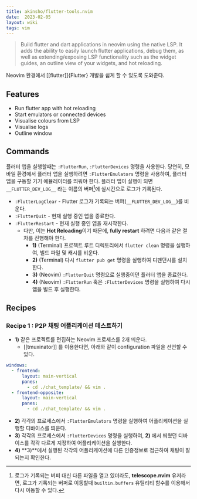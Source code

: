 ```yaml
---
title: akinsho/flutter-tools.nvim
date:  2023-02-05
layout: wiki
tags: vim
---
```


> Build flutter and dart applications in neovim using the native LSP. It adds the ability to easily launch flutter applications, debug them, as well as extending/exposing LSP functionality such as the widget guides, an outline view of your widgets, and hot reloading.

Neovim 환경에서 [[flutter]]{Flutter} 개발을 쉽게 할 수 있도록 도와준다.

## Features

* Run flutter app with hot reloading
* Start emulators or connected devices
* Visualise colours from LSP
* Visualise logs
* Outline window

## Commands

플러터 앱을 실행할때는 `:FlutterRun`, `:FlutterDevices` 명령을 사용한다. 당연히, 모바일 환경에서 플러터 앱을 실행하려면 `:FlutterEmulators` 명령을 사용하여, 플러터앱을 구동할 기기 에뮬레이터를 띄워야 한다. 플러터 앱이 실행이 되면 `__FLUTTER_DEV_LOG__` 라는 이름의 버퍼[^1]에 실시간으로 로그가 기록된다. 


* `:FlutterLogClear` - Flutter 로그가 기록되는 버퍼(`__FLUTTER_DEV_LOG__`)를 비운다.
* `:FlutterQuit` - 현재 실행 중인 앱을 종료한다.
* `:FlutterRestart` - 현재 실행 중인 앱을 재시작한다. 
  * 다만, 이는 **Hot Reloading**이기 때문에, **fully restart** 하려면 다음과 같은 절차를 진행해야 한다.
    * **1)** (Terminal) 프로젝트 루트 디렉토리에서 `flutter clean` 명령을 실행하여, 빌드 파일 및 캐시를 비운다.
	* **2)** (Terminal) 다시 `flutter pub get` 명령을 실행하여 디펜던시를 설치한다.
	* **3)** (Neovim) `:FlutterQuit` 명령으로 실행중이던 플러터 앱을 종료한다.
	* **4)** (Neovim) `:FlutterRun` 혹은 `:FlutterDevices` 명령을 실행하여 다시 앱을 빌드 후 실행한다.

## Recipes

### Recipe 1 : P2P 채팅 어플리케이션 테스트하기

* **1)** 같은 프로젝트를 편집하는 Neovim 프로세스를 2개 띄운다. 
  * [[tmuxinator]] 를 이용한다면, 아래와 같이 configuration 파일을 선언할 수 있다.

```yml
windows:
  - frontend:
      layout: main-vertical
      panes:
        - cd ./chat_template/ && vim .
  - frontend-opposite:
      layout: main-vertical
      panes:
        - cd ./chat_template/ && vim .
```

* **2)** 각각의 프로세스에서 `:FlutterEmulators` 명령을 실행하여 어플리케이션을 실행할 디바이스를 띄운다.
* **3)** 각각의 프로세스에서 `:FlutterDevices` 명령을 실행하여, **2)** 에서 띄웠던 디바이스를 각각 다르게 지정하여 어플리케이션을 실행한다.
* **4)** **3)**에서 실행된 각각의 어플리케이션에 다른 인증정보로 접근하여 채팅이 잘 되는지 확인한다.


[^1]:  로그가 기록되는 버퍼 대신 다른 파일을 열고 있더라도, **telescope.nvim** 유저라면, 로그가 기록되는 버퍼로 이동할때 `builtin.buffers` 유틸리티 함수를 이용해서 다시 이동할 수 있다.
